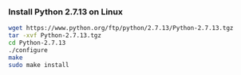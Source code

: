 ### Install Python 2.7.13 on Linux
```bash
wget https://www.python.org/ftp/python/2.7.13/Python-2.7.13.tgz
tar -xvf Python-2.7.13.tgz
cd Python-2.7.13
./configure
make
sudo make install
```